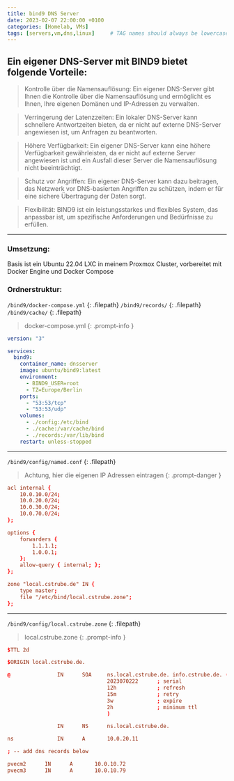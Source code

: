 ```yaml
---
title: bind9 DNS Server
date: 2023-02-07 22:00:00 +0100
categories: [Homelab, VMs]
tags: [servers,vm,dns,linux]     # TAG names should always be lowercase
---
```

## Ein eigener DNS-Server mit BIND9 bietet folgende Vorteile:

>    Kontrolle über die Namensauflösung: Ein eigener DNS-Server gibt Ihnen die Kontrolle über die Namensauflösung und ermöglicht es Ihnen, Ihre eigenen Domänen und IP-Adressen zu verwalten.

>    Verringerung der Latenzzeiten: Ein lokaler DNS-Server kann schnellere Antwortzeiten bieten, da er nicht auf externe DNS-Server angewiesen ist, um Anfragen zu beantworten.

>    Höhere Verfügbarkeit: Ein eigener DNS-Server kann eine höhere Verfügbarkeit gewährleisten, da er nicht auf externe Server angewiesen ist und ein Ausfall dieser Server die Namensauflösung nicht beeinträchtigt.

>    Schutz vor Angriffen: Ein eigener DNS-Server kann dazu beitragen, das Netzwerk vor DNS-basierten Angriffen zu schützen, indem er für eine sichere Übertragung der Daten sorgt.

>    Flexibilität: BIND9 ist ein leistungsstarkes und flexibles System, das anpassbar ist, um spezifische Anforderungen und Bedürfnisse zu erfüllen.

---
### Umsetzung:

Basis ist ein Ubuntu 22.04 LXC in meinem Proxmox Cluster, vorbereitet mit Docker Engine und Docker Compose

### Ordnerstruktur:

`/bind9/docker-compose.yml`
{: .filepath}
`/bind9/records/`
{: .filepath}
`/bind9/cache/`
{: .filepath}

> docker-compose.yml
{: .prompt-info }


```yaml
version: "3"

services:
  bind9:
    container_name: dnsserver
    image: ubuntu/bind9:latest
    environment:
      - BIND9_USER=root
      - TZ=Europe/Berlin
    ports:
      - "53:53/tcp"
      - "53:53/udp"
    volumes:
      - ./config:/etc/bind
      - ./cache:/var/cache/bind
      - ./records:/var/lib/bind
    restart: unless-stopped
```

---
`/bind9/config/named.conf`
{: .filepath}
> Achtung, hier die eigenen IP Adressen eintragen
{: .prompt-danger }
```conf
acl internal {
    10.0.10.0/24;
    10.0.20.0/24;
    10.0.30.0/24;
    10.0.70.0/24;
};

options {
    forwarders {
        1.1.1.1;
        1.0.0.1;
    };
    allow-query { internal; };
};

zone "local.cstrube.de" IN {
    type master;
    file "/etc/bind/local.cstrube.zone";
};
```

---
`/bind9/config/local.cstrube.zone`
{: .filepath}
> local.cstrube.zone
{: .prompt-info }
```conf
$TTL 2d

$ORIGIN local.cstrube.de.

@               IN      SOA     ns.local.cstrube.de. info.cstrube.de. (
                                2023070222      ; serial
                                12h             ; refresh
                                15m             ; retry
                                3w              ; expire
                                2h              ; minimum ttl
                                )

                IN      NS      ns.local.cstrube.de.

ns              IN      A       10.0.20.11

; -- add dns records below

pvecm2      IN      A       10.0.10.72
pvecm3      IN      A       10.0.10.79
```